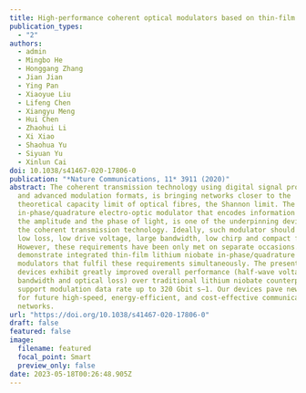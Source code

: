 ```yaml
---
title: High-performance coherent optical modulators based on thin-film lithium niobate platform
publication_types:
  - "2"
authors:
  - admin
  - Mingbo He
  - Honggang Zhang
  - Jian Jian
  - Ying Pan
  - Xiaoyue Liu
  - Lifeng Chen
  - Xiangyu Meng
  - Hui Chen
  - Zhaohui Li
  - Xi Xiao
  - Shaohua Yu
  - Siyuan Yu
  - Xinlun Cai
doi: 10.1038/s41467-020-17806-0
publication: "*Nature Communications, 11* 3911 (2020)"
abstract: The coherent transmission technology using digital signal processing
  and advanced modulation formats, is bringing networks closer to the
  theoretical capacity limit of optical fibres, the Shannon limit. The
  in-phase/quadrature electro-optic modulator that encodes information on both
  the amplitude and the phase of light, is one of the underpinning devices for
  the coherent transmission technology. Ideally, such modulator should feature a
  low loss, low drive voltage, large bandwidth, low chirp and compact footprint.
  However, these requirements have been only met on separate occasions. Here, we
  demonstrate integrated thin-film lithium niobate in-phase/quadrature
  modulators that fulfil these requirements simultaneously. The presented
  devices exhibit greatly improved overall performance (half-wave voltage,
  bandwidth and optical loss) over traditional lithium niobate counterparts, and
  support modulation data rate up to 320 Gbit s−1. Our devices pave new routes
  for future high-speed, energy-efficient, and cost-effective communication
  networks.
url: "https://doi.org/10.1038/s41467-020-17806-0"
draft: false
featured: false
image:
  filename: featured
  focal_point: Smart
  preview_only: false
date: 2023-05-18T00:26:48.905Z
---
```

